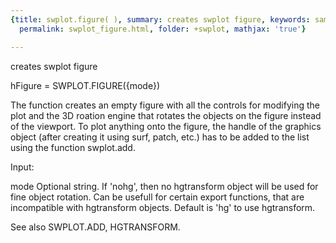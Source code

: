 ```yaml
---
{title: swplot.figure( ), summary: creates swplot figure, keywords: sample, sidebar: sw_sidebar,
  permalink: swplot_figure.html, folder: +swplot, mathjax: 'true'}

---
```

creates swplot figure
 
hFigure = SWPLOT.FIGURE({mode})
 
The function creates an empty figure with all the controls for modifying
the plot and the 3D roation engine that rotates the objects on the figure
instead of the viewport. To plot anything onto the figure, the handle of
the graphics object (after creating it using surf, patch, etc.) has to be
added to the list using the function swplot.add.
 
Input:
 
mode      Optional string. If 'nohg', then no hgtransform object will be
          used for fine object rotation. Can be usefull for certain
          export functions, that are incompatible with hgtransform
          objects. Default is 'hg' to use hgtransform.
 
See also SWPLOT.ADD, HGTRANSFORM.
 
